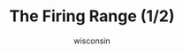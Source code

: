 ---
media: "images/rounds/soviet/firing_range_1.png"
media_type: image
title: The Firing Range (1/2)
author: wisconsin
desc: The Soviets get to test their firearms and grenades in a live fire exercise.
---